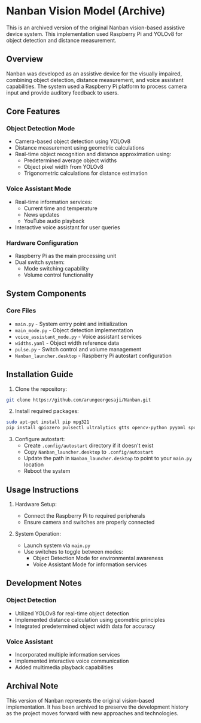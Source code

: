 # Nanban Vision Model (Archive)
This is an archived version of the original Nanban vision-based assistive device system. This implementation used Raspberry Pi and YOLOv8 for object detection and distance measurement.

## Overview
Nanban was developed as an assistive device for the visually impaired, combining object detection, distance measurement, and voice assistant capabilities. The system used a Raspberry Pi platform to process camera input and provide auditory feedback to users.

## Core Features

### Object Detection Mode
- Camera-based object detection using YOLOv8
- Distance measurement using geometric calculations
- Real-time object recognition and distance approximation using:
  - Predetermined average object widths
  - Object pixel width from YOLOv8
  - Trigonometric calculations for distance estimation

### Voice Assistant Mode
- Real-time information services:
  - Current time and temperature
  - News updates
  - YouTube audio playback
- Interactive voice assistant for user queries

### Hardware Configuration
- Raspberry Pi as the main processing unit
- Dual switch system:
  - Mode switching capability
  - Volume control functionality

## System Components

### Core Files
- `main.py` - System entry point and initialization
- `main_mode.py` - Object detection implementation
- `voice_assistant_mode.py` - Voice assistant services
- `widths.yaml` - Object width reference data
- `pulse.py` - Switch control and volume management
- `Nanban_launcher.desktop` - Raspberry Pi autostart configuration

## Installation Guide

1. Clone the repository:
```bash
git clone https://github.com/arungeorgesaji/Nanban.git
```

2. Install required packages:
```bash
sudo apt-get install pip mpg321
pip install gpiozero pulsectl ultralytics gtts opencv-python pyyaml spotipy requests beautifulsoup4 pytube youtube-search-python pydub SpeechRecognition keyboard youtube-dl huggingface_hub langchain_community openai
```

3. Configure autostart:
   - Create `.config/autostart` directory if it doesn't exist
   - Copy `Nanban_launcher.desktop` to `.config/autostart`
   - Update the path in `Nanban_launcher.desktop` to point to your `main.py` location
   - Reboot the system

## Usage Instructions

1. Hardware Setup:
   - Connect the Raspberry Pi to required peripherals
   - Ensure camera and switches are properly connected

2. System Operation:
   - Launch system via `main.py`
   - Use switches to toggle between modes:
     - Object Detection Mode for environmental awareness
     - Voice Assistant Mode for information services

## Development Notes

### Object Detection
- Utilized YOLOv8 for real-time object detection
- Implemented distance calculation using geometric principles
- Integrated predetermined object width data for accuracy

### Voice Assistant
- Incorporated multiple information services
- Implemented interactive voice communication
- Added multimedia playback capabilities

## Archival Note
This version of Nanban represents the original vision-based implementation. It has been archived to preserve the development history as the project moves forward with new approaches and technologies.
